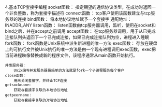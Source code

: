 4.基本TCP套接字编程
    socket函数：
        指定期望的通信协议类型，在成功时返回一个非负整数，称为套接字描述符
    connect函数：
        tcp客户使用该函数建立与tcp服务器的连接
    bind函数：
        将本地协议地址赋予一个套接字
        通配地址：INADDR_ANY
    listen函数：
        listen函数由tcp服务器调用，监听，使用在socket和bind之后，并在accept之前调用
    accept函数：
        在tcp服务器调用，用于从已完成连接队列头返回下一个已完成连接，如果已完成连接队列为空，进程进入睡眠
    fork函数：
        fork函数是Unix系统中派生新进程的唯一方法
    exec函数：
        存放在硬盘上的可执行文件被Unix执行的唯一方法是由一个现有进程调用exec函数，exec把当前进程映像替换成新的程序文件，该程序通常从main函数开始执行。

    并发服务器：
        Unix编写并发服务器最简单的方法就是fork一个子进程服务每个客户
    close函数：
        用来关闭套接字，并终止TCP连接
    getsockname:
        获取与套接字关联的本地协议地址
    getpeername：
        获取与套接字关联的对端协议地址
